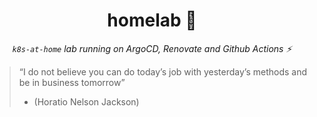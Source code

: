 <div align="center">

# homelab :microscope:

_`k8s-at-home` lab running on ArgoCD, Renovate and Github Actions :zap:_

</div>

> “I do not believe you can do today’s job with yesterday’s methods and be in business tomorrow”
> - (Horatio Nelson Jackson)
